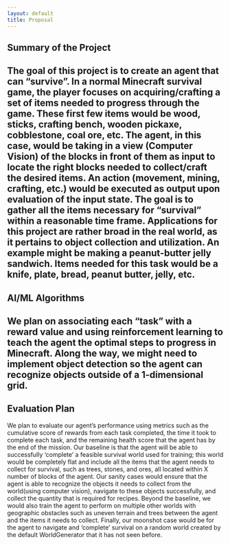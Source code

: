 ```yaml
---
layout: default
title: Proposal
---
```


## Summary of the Project
The goal of this project is to create an agent that can “survive”. In a normal Minecraft survival game, the player focuses on acquiring/crafting a set of items needed to progress through the game. These first few items would be wood, sticks, crafting bench, wooden pickaxe, cobblestone, coal ore, etc. The agent, in this case, would be taking in a view (Computer Vision) of the blocks in front of them as input to locate the right blocks needed to collect/craft the desired items. An action (movement, mining, crafting, etc.) would be executed as output upon evaluation of the input state. The goal is to gather all the items necessary for “survival” within a reasonable time frame.
Applications for this project are rather broad in the real world, as it pertains to object collection and utilization. An example might be making a peanut-butter jelly sandwich. Items needed for this task would be a knife, plate, bread, peanut butter, jelly, etc. 
---
## AI/ML Algorithms
We plan on associating each “task” with a reward value and using reinforcement learning to teach the agent the optimal steps to progress in Minecraft. Along the way, we might need to implement object detection so the agent can recognize objects outside of a 1-dimensional grid.
---
## Evaluation Plan
We plan to evaluate our agent’s performance using metrics such as the cumulative score of rewards from each task completed, the time it took to complete each task, and the remaining health score that the agent has by the end of the mission. Our baseline is that the agent will be able to successfully ‘complete’ a feasible survival world used for training; this world would be completely flat and include all the items that the agent needs to collect for survival, such as trees, stones, and ores, all located within X number of blocks of the agent. Our sanity cases would ensure that the agent is able to recognize the objects it needs to collect from the world(using computer vision), navigate to these objects successfully, and collect the quantity that is required for recipes. Beyond the baseline, we would also train the agent to perform on multiple other worlds with geographic obstacles such as uneven terrain and trees between the agent and the items it needs to collect. Finally, our moonshot case would be for the agent to navigate and  ‘complete’ survival on a random world created by the default WorldGenerator that it has not seen before.
